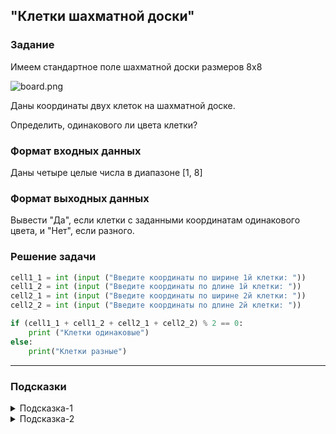 ## "Клетки шахматной доски"

### Задание

Имеем стандартное поле шахматной доски размеров 8x8

![board.png](img/board.png)

Даны координаты двух клеток на шахматной доске.

Определить, одинакового ли цвета клетки?

### Формат входных данных

Даны четыре целые числа в диапазоне [1, 8]

### Формат выходных данных

Вывести "Да", если клетки с заданными координатам одинакового цвета, и "Нет", если разного.

### Решение задачи

```python
cell1_1 = int (input ("Введите координаты по ширине 1й клетки: "))
cell1_2 = int (input ("Введите координаты по длине 1й клетки: "))
cell2_1 = int (input ("Введите координаты по ширине 2й клетки: "))
cell2_2 = int (input ("Введите координаты по длине 2й клетки: "))

if (cell1_1 + cell1_2 + cell2_1 + cell2_2) % 2 == 0:
    print ("Клетки одинаковые")
else:
    print("Клетки разные")
```

---

### Подсказки

<details>
<summary>Подсказка-1</summary>
Условие для проверки четности числа:

```python
n % 2 == 0
```

</details>

<details>
<summary>Подсказка-2</summary>
Сумма двух нечетных чисел, всегда четная.
</details>
